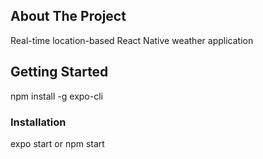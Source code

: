 <!-- ABOUT THE PROJECT -->
## About The Project
Real-time location-based React Native weather application

<!-- GETTING STARTED -->
## Getting Started
npm install -g expo-cli

### Installation
expo start or npm start

